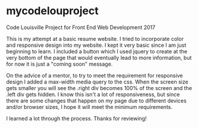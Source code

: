 # mycodelouproject
Code Louisville Project for Front End Web Development 2017

This is my attempt at a basic resume website. I tried to incorporate color and responsive design into my website. I kept it very basic since I am just beginning to learn. I included a button which I used jquery to create at the very bottom of the page that would eventually lead to more information, but for now it is just a "coming soon" message.

On the advice of a mentor, to try to meet the requirement for responsive design I added a max-width media query to the css. When the screen size gets smaller you will see the .right div becomes 100% of the screen and the .left div gets hidden. I know this isn't a lot of responsiveness, but since there are some changes that happen on my page due to different devices and/or browser sizes, I hope it will meet the minimum requirements.

I learned a lot through the process. Thanks for reviewing!